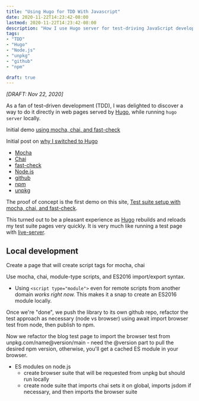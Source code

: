 ```yaml
---
title: "Using Hugo for TDD With Javascript"
date: 2020-11-22T14:23:42-08:00
lastmod: 2020-11-22T14:23:42-08:00
description: "How I use Hugo server for test-driving JavaScript development, with hugo server, github, npm, and unpkg."
tags:
- "TDD"
- "Hugo"
- "Node.js"
- "unpkg"
- "github"
- "npm"

draft: true
---
```


*[DRAFT: Nov 22, 2020]*

As a fan of test-driven development (TDD), I was delighted to discover a way to do it directly in web pages served by [Hugo](https://gohugo.io/), while running `hugo server` locally.

Initial demo [using mocha, chai, and fast-check](/demos/mocha+chai+fast-check/)

Initial post on [why I switched to Hugo](/posts/2019/11/11/first-post-why-hugo/)

- [Mocha](https://mochajs.org)
- [Chai](https://www.chaijs.com)
- [fast-check](https://www.npmjs.com/package/fast-check)
- [Node.js](https://nodejs.org)
- [github](https://github.com)
- [npm](https://www.npmjs.com)
- [unpkg](https://unpkg.com)

<!--more-->

The proof of concept is the first demo on this site, [Test suite setup with mocha, chai, and fast-check](/demos/mocha+chai+fast-check/).

This turned out to be a pleasant experience as [Hugo](https://gohugo.io) rebuilds and reloads my test suite pages very quickly. It is very much like running a test page with [live-server](https://github.com/tapio/live-server).

## Local development

Create a page that will create script tags for mocha, chai

Use mocha, chai, module-type scripts, and ES2016 import/export syntax.
- Using `<script type="module">` even for remote scripts from another domain *works right now.* This makes it a snap to create an ES2016 module locally.

Once we're "done", we push the library to its own github repo, refactor the test approach as necessary (node vs browser) using await import browser test from node, then publish to npm.

Now we refactor the blog test page to import the browser test from unpkg.com/name@version/main - need the @version part to pull the desired npm version, otherwise, you'll get a cached ES module in your browser.

- ES modules on node.js
  - create browser suite that will be requested from unpkg but should run locally
  - create node suite that imports chai sets it on global, imports jsdom if necessary, and then imports the browser suite
  

